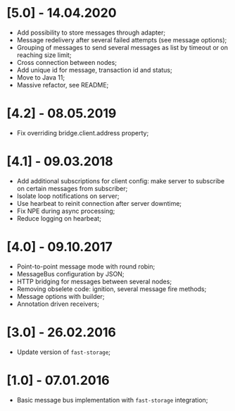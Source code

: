 # [5.0] - 14.04.2020
 - Add possibility to store messages through adapter;
 - Message redelivery after several failed attempts (see message options);
 - Grouping of messages to send several messages as list by timeout or on reaching size limit;
 - Cross connection between nodes;
 - Add unique id for message, transaction id and status;
 - Move to Java 11;
 - Massive refactor, see README;

# [4.2] - 08.05.2019
 - Fix overriding bridge.client.address property;

# [4.1] - 09.03.2018
 - Add additional subscriptions for client config: make server to subscribe on certain messages from subscriber;
 - Isolate loop notifications on server;
 - Use hearbeat to reinit connection after server downtime;
 - Fix NPE during async processing;
 - Reduce logging on hearbeat;

# [4.0] - 09.10.2017
 - Point-to-point message mode with round robin;
 - MessageBus configuration by JSON;
 - HTTP bridging for messages between several nodes;
 - Removing obselete code: ignition, several message fire methods;
 - Message options with builder;
 - Annotation driven receivers;

# [3.0] - 26.02.2016
 - Update version of `fast-storage`;

# [1.0] - 07.01.2016
 - Basic message bus implementation with `fast-storage` integration;
